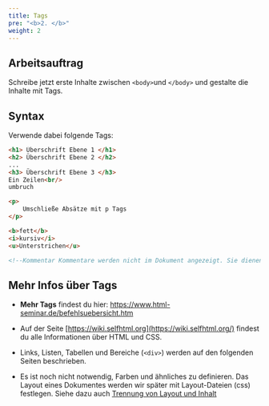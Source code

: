 ```yaml
---
title: Tags
pre: "<b>2. </b>"
weight: 2
---
```


## Arbeitsauftrag

Schreibe jetzt erste Inhalte zwischen `<body>`und `</body>` und gestalte die Inhalte mit Tags.

## Syntax

Verwende dabei folgende Tags:

```html
<h1> Überschrift Ebene 1 </h1>
<h2> Überschrift Ebene 2 </h2>
...
<h3> Überschrift Ebene 3 </h3>
Ein Zeilen<br/>
umbruch

<p>
    Umschließe Absätze mit p Tags
</p>

<b>fett</b>
<i>kursiv</i>
<u>Unterstrichen</u>

<!--Kommentar Kommentare werden nicht im Dokument angezeigt. Sie dienen dir beim Schreiben als Hilfe-->
```

## Mehr Infos über Tags

* **Mehr Tags** findest du hier: https://www.html-seminar.de/befehlsuebersicht.htm

* Auf der Seite [https://wiki.selfhtml.org](https://wiki.selfhtml.org/) findest du alle Informationen über HTML und CSS.

* Links, Listen, Tabellen und Bereiche (`<div>`) werden auf den folgenden Seiten beschrieben.

* Es ist noch nicht notwendig, Farben und ähnliches zu definieren. Das Layout eines Dokumentes werden wir später mit Layout-Dateien (css) festlegen. Siehe dazu auch [Trennung von Layout und Inhalt](./layout_struktur_inhalt/)